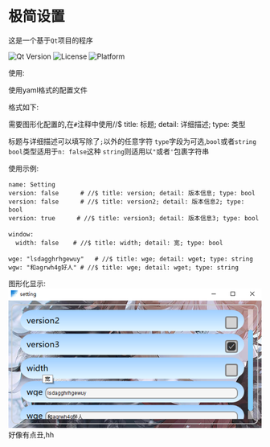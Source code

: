 <!--
 * @encode: utf-8
 * @Date: 2025-08-22 21:17:17
 * @LastEditTime: 2025-08-22 21:37:46
 * @FilePath: /TDSetting/Qt/setting/README.md
-->
# 极简设置

这是一个基于`Qt`项目的程序

![Qt Version](https://img.shields.io/badge/Qt-6.9.1-green.svg)
![License](https://img.shields.io/badge/License-MIT-blue.svg)
![Platform](https://img.shields.io/badge/Platform-Windows%20%7C%20Linux%20%7C%20macOS-lightgrey.svg)

使用:

使用yaml格式的配置文件

格式如下:

需要图形化配置的,在`#`注释中使用//$ title: 标题; detail: 详细描述; type: 类型

标题与详细描述可以填写除了`;`以外的任意字符
`type`字段为可选,`bool`或者`string`
`bool`类型适用于`n: false`这种
`string`则适用以`"`或者`'`包裹字符串

使用示例:
```
name: Setting
version: false      # //$ title: version; detail: 版本信息; type: bool
version: false      # //$ title: version2; detail: 版本信息2; type: bool
version: true      # //$ title: version3; detail: 版本信息3; type: bool

window:
  width: false    # //$ title: width; detail: 宽; type: bool

wge: "lsdagghrhgewuy"   # //$ title: wge; detail: wget; type: string
wgw: "和agrwh4g好人" # //$ title: wge; detail: wget; type: string
```
图形化显示:
![setup](./READMEimg/em.png)
好像有点丑,hh
